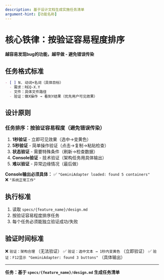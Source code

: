 ```yaml
---
description: 基于设计文档生成实施任务清单
argument-hint: [功能名称]
---
```


# 核心铁律：按验证容易程度排序

**越容易发现bug的功能，越早做 - 避免错误传染**

## 任务格式标准

```markdown
- [ ] N. 动词+名词（具体目标）
  - 需求：REQ-X.Y
  - 文件：具体文件路径
  - 验证：做X操作 → 看到Y结果（优先用户可见效果）
```

## 设计原则

### 任务排序：按验证容易程度（避免错误传染）

1. **1秒验证** - 立即可见效果（选中→变黄色）
2. **5秒验证** - 简单操作验证（点击→复制→粘贴检查）  
3. **状态验证** - 需要特殊条件（刷新→检查数据）
4. **Console验证** - 技术验证（架构任务用具体输出）
5. **难以验证** - 异常边缘情况（最后做）

**Console输出必须具体：**
✅ `"GeminiAdapter loaded: found 5 containers"`  
❌ `"系统正常工作"`

## 执行标准

1. 读取 `specs/{feature_name}/design.md`
2. 按验证容易程度排序任务
3. 每个任务必须能独立验证成功/失败

## 验证时间标准

❌ `验证：架构合理` （无法验证）
✅ `验证：选中文本 → 1秒内变黄色` （立即验证）
✅ `验证：F12显示 "GeminiAdapter: found 3 buttons"` （具体输出）

---

**任务：基于 `specs/{feature_name}/design.md` 生成任务清单**